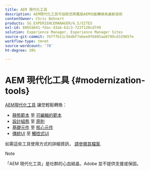 ```yaml
---
title: AEM 現代化工具
description: AEM現代化工具可協助您將舊版AEM功能轉換為最新技術
contentOwner: Chris Bohnert
products: SG_EXPERIENCEMANAGER/6.5/SITES
exl-id: 8865a641-fdac-43ab-b1c3-722f120cd749
solution: Experience Manager, Experience Manager Sites
source-git-commit: 76fffb11c56dbf7ebee9f6805ae0799cd32985fe
workflow-type: tm+mt
source-wordcount: '78'
ht-degree: 30%

---
```


# AEM 現代化工具 {#modernization-tools}

[AEM現代化工具](https://opensource.adobe.com/aem-modernize-tools/) 讓您輕鬆轉換：

* [靜態範本](page-templates-static.md) 至 [可編輯的範本](page-templates-editable.md)
* [設計組態](page-templates-static.md) 至 [原則](page-templates-editable.md)
* [基礎元件](/help/sites-authoring/default-components-foundation.md) 至 [核心元件](https://experienceleague.adobe.com/docs/experience-manager-core-components/using/introduction.html?lang=zh-Hant)
* [傳統UI](website.md) 至 [觸控式UI](touch-ui-concepts.md)

如需這些工具使用方式的詳細資訊， [請參閱其檔案](https://opensource.adobe.com/aem-modernize-tools/).

>[!NOTE]
>
>「AEM 現代化工具」是社群的心血結晶，Adobe 並不提供支援或保固。
